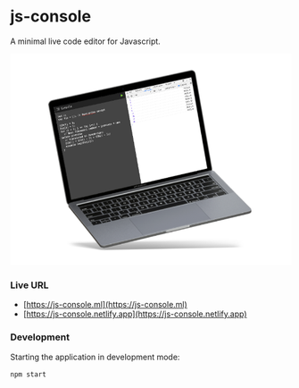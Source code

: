 # js-console

A minimal live code editor for Javascript.

![JS Console Preview](./preview.png "JS Console Preview")

### Live URL

- [https://js-console.ml](https://js-console.ml)
- [https://js-console.netlify.app](https://js-console.netlify.app)

### Development

Starting the application in development mode:

```
npm start
```
